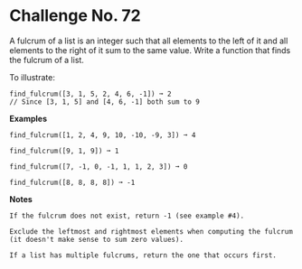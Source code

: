 # Challenge No. 72


A fulcrum of a list is an integer such that all elements to the left of it and all elements to the right of it sum to the same value. Write a function that finds the fulcrum of a list.

To illustrate:

    find_fulcrum([3, 1, 5, 2, 4, 6, -1]) ➞ 2
    // Since [3, 1, 5] and [4, 6, -1] both sum to 9

**Examples**

    find_fulcrum([1, 2, 4, 9, 10, -10, -9, 3]) ➞ 4
     
    find_fulcrum([9, 1, 9]) ➞ 1
     
    find_fulcrum([7, -1, 0, -1, 1, 1, 2, 3]) ➞ 0
     
    find_fulcrum([8, 8, 8, 8]) ➞ -1

**Notes**

    If the fulcrum does not exist, return -1 (see example #4).

    Exclude the leftmost and rightmost elements when computing the fulcrum (it doesn't make sense to sum zero values).

    If a list has multiple fulcrums, return the one that occurs first.